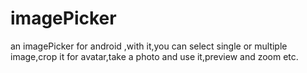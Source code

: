 # imagePicker
an imagePicker for android ,with it,you can select single or multiple image,crop it for avatar,take a photo and use it,preview and zoom etc.
